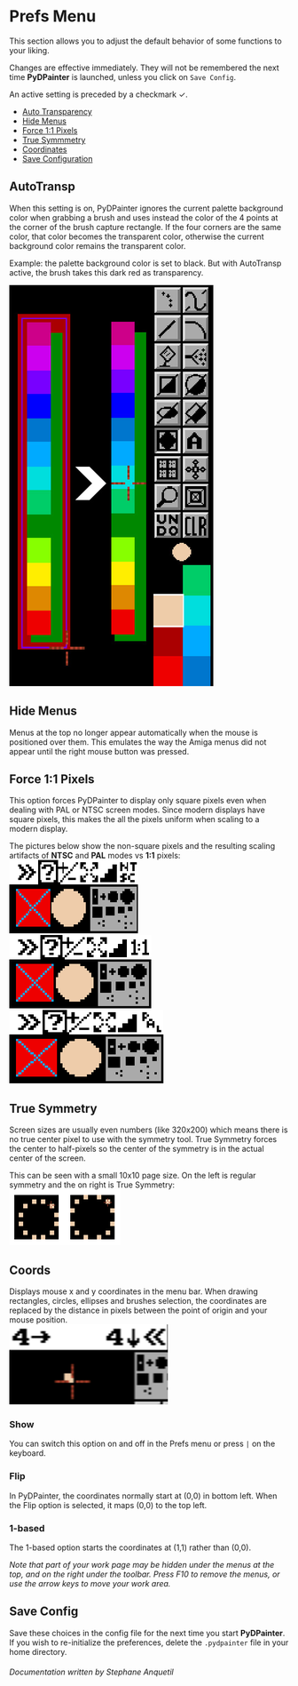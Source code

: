 # Prefs Menu

This section allows you to adjust the default behavior of some functions to your liking.

Changes are effective immediately. They will not be remembered the next time **PyDPainter** is launched, unless you click on `Save Config`.

An active setting is preceded by a checkmark &check;.

- [Auto Transparency](#autotransp)
- [Hide Menus](#hide-menus)
- [Force 1:1 Pixels](#force-11-pixels)
- [True Symmmetry](#true-symmetry)
- [Coordinates](#coords)
- [Save Configuration](#save-config)

## AutoTransp
When this setting is on, PyDPainter ignores the current palette background color when grabbing a brush and uses instead the color of the 4 points at the corner of the brush capture rectangle.
If the four corners are the same color, that color becomes the transparent color, otherwise the current background color remains the transparent color.

Example: the palette background color is set to black. But with AutoTransp active, the brush takes this dark red as transparency.

![](Autotransp.jpg)

## Hide Menus
Menus at the top no longer appear automatically when the mouse is positioned over them. This emulates the way the Amiga menus did not appear until the right mouse button was pressed.

## Force 1:1 Pixels
This option forces PyDPainter to display only square pixels even when dealing with PAL or NTSC screen modes. Since modern displays have square pixels, this makes the all the pixels uniform when scaling to a modern display.

The pictures below show the non-square pixels and the resulting scaling artifacts of **NTSC** and **PAL** modes vs **1:1** pixels:<br>
![](NTSC-pixels.PNG)<br>
![](1-1-pixels.PNG)<br>
![](PAL-pixels.PNG)

## True Symmetry
Screen sizes are usually even numbers (like 320x200) which means there is no true center pixel to use with the symmetry tool. True Symmetry forces the center to half-pixels so the center of the symmetry is in the actual center of the screen.

This can be seen with a small 10x10 page size. On the left is regular symmetry and the on right is True Symmetry:<br>
![](true_symm.png)

## Coords
Displays mouse x and y coordinates in the menu bar. When drawing rectangles, circles, ellipses and brushes selection, the coordinates are replaced by the distance in pixels between the point of origin and your mouse position.  
![](rel-coords.PNG)

### Show
You can switch this option on and off in the Prefs menu or press `|` on the keyboard.

### Flip
In PyDPainter, the coordinates normally start at (0,0) in bottom left. When the Flip option is selected, it maps (0,0) to the top left.

### 1-based
The 1-based option starts the coordinates at (1,1) rather than (0,0).

*Note that part of your work page may be hidden under the menus at the top, and on the right under the toolbar. Press F10 to remove the menus, or use the arrow keys to move your work area.*

## Save Config
Save these choices in the config file for the next time you start **PyDPainter**.
If you wish to re-initialize the preferences, delete the `.pydpainter` file in your home directory.

###### Documentation written by Stephane Anquetil

